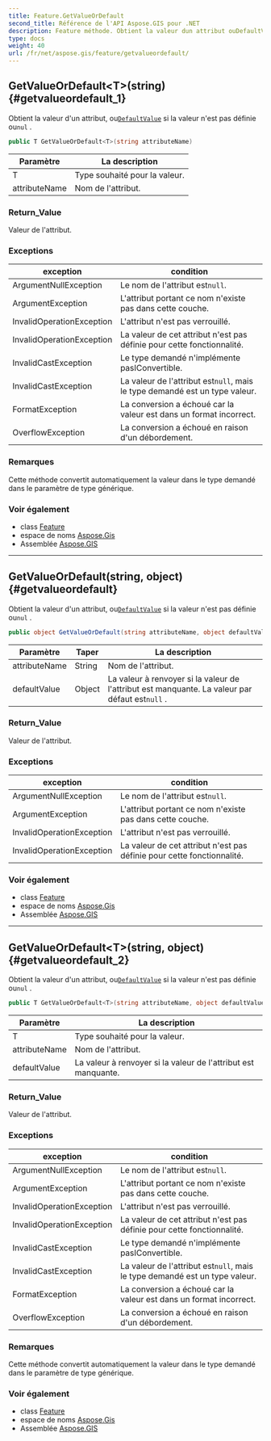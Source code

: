 ```yaml
---
title: Feature.GetValueOrDefault
second_title: Référence de l'API Aspose.GIS pour .NET
description: Feature méthode. Obtient la valeur dun attribut ouDefaultValue si la valeur nest pas définie ounul .
type: docs
weight: 40
url: /fr/net/aspose.gis/feature/getvalueordefault/
---
```

## GetValueOrDefault&lt;T&gt;(string) {#getvalueordefault_1}

Obtient la valeur d'un attribut, ou[`DefaultValue`](../../featureattribute/defaultvalue/) si la valeur n'est pas définie ou`nul` .

```csharp
public T GetValueOrDefault<T>(string attributeName)
```

| Paramètre | La description |
| --- | --- |
| T | Type souhaité pour la valeur. |
| attributeName | Nom de l'attribut. |

### Return_Value

Valeur de l'attribut.

### Exceptions

| exception | condition |
| --- | --- |
| ArgumentNullException | Le nom de l'attribut est`null`. |
| ArgumentException | L'attribut portant ce nom n'existe pas dans cette couche. |
| InvalidOperationException | L'attribut n'est pas verrouillé. |
| InvalidOperationException | La valeur de cet attribut n'est pas définie pour cette fonctionnalité. |
| InvalidCastException | Le type demandé n'implémente pasIConvertible. |
| InvalidCastException | La valeur de l'attribut est`null`, mais le type demandé est un type valeur. |
| FormatException | La conversion a échoué car la valeur est dans un format incorrect. |
| OverflowException | La conversion a échoué en raison d'un débordement. |

### Remarques

Cette méthode convertit automatiquement la valeur dans le type demandé dans le paramètre de type générique.

### Voir également

* class [Feature](../)
* espace de noms [Aspose.Gis](../../feature/)
* Assemblée [Aspose.GIS](../../../)

---

## GetValueOrDefault(string, object) {#getvalueordefault}

Obtient la valeur d'un attribut, ou[`DefaultValue`](../../featureattribute/defaultvalue/) si la valeur n'est pas définie ou`nul` .

```csharp
public object GetValueOrDefault(string attributeName, object defaultValue = null)
```

| Paramètre | Taper | La description |
| --- | --- | --- |
| attributeName | String | Nom de l'attribut. |
| defaultValue | Object | La valeur à renvoyer si la valeur de l'attribut est manquante. La valeur par défaut est`null` . |

### Return_Value

Valeur de l'attribut.

### Exceptions

| exception | condition |
| --- | --- |
| ArgumentNullException | Le nom de l'attribut est`null`. |
| ArgumentException | L'attribut portant ce nom n'existe pas dans cette couche. |
| InvalidOperationException | L'attribut n'est pas verrouillé. |
| InvalidOperationException | La valeur de cet attribut n'est pas définie pour cette fonctionnalité. |

### Voir également

* class [Feature](../)
* espace de noms [Aspose.Gis](../../feature/)
* Assemblée [Aspose.GIS](../../../)

---

## GetValueOrDefault&lt;T&gt;(string, object) {#getvalueordefault_2}

Obtient la valeur d'un attribut, ou[`DefaultValue`](../../featureattribute/defaultvalue/) si la valeur n'est pas définie ou`nul` .

```csharp
public T GetValueOrDefault<T>(string attributeName, object defaultValue)
```

| Paramètre | La description |
| --- | --- |
| T | Type souhaité pour la valeur. |
| attributeName | Nom de l'attribut. |
| defaultValue | La valeur à renvoyer si la valeur de l'attribut est manquante. |

### Return_Value

Valeur de l'attribut.

### Exceptions

| exception | condition |
| --- | --- |
| ArgumentNullException | Le nom de l'attribut est`null`. |
| ArgumentException | L'attribut portant ce nom n'existe pas dans cette couche. |
| InvalidOperationException | L'attribut n'est pas verrouillé. |
| InvalidOperationException | La valeur de cet attribut n'est pas définie pour cette fonctionnalité. |
| InvalidCastException | Le type demandé n'implémente pasIConvertible. |
| InvalidCastException | La valeur de l'attribut est`null`, mais le type demandé est un type valeur. |
| FormatException | La conversion a échoué car la valeur est dans un format incorrect. |
| OverflowException | La conversion a échoué en raison d'un débordement. |

### Remarques

Cette méthode convertit automatiquement la valeur dans le type demandé dans le paramètre de type générique.

### Voir également

* class [Feature](../)
* espace de noms [Aspose.Gis](../../feature/)
* Assemblée [Aspose.GIS](../../../)


